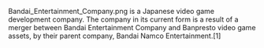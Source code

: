 Bandai_Entertainment_Company.png is a Japanese video game development company. The company in its current form is a result of a merger between Bandai Entertainment Company and Banpresto video game assets, by their parent company, Bandai Namco Entertainment.[1]
